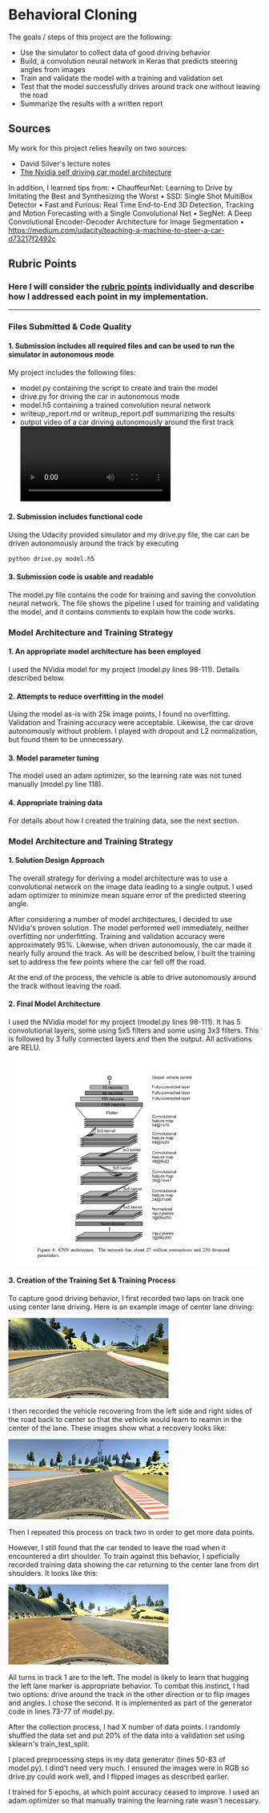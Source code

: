 # **Behavioral Cloning** 

The goals / steps of this project are the following:
* Use the simulator to collect data of good driving behavior
* Build, a convolution neural network in Keras that predicts steering angles from images
* Train and validate the model with a training and validation set
* Test that the model successfully drives around track one without leaving the road
* Summarize the results with a written report


[//]: # (Image References)

[image1]: ./output/NVidia_model.jpg "NVidia Model Visualization"
[image2]: ./output/recoveryside.jpg "Recovery from side of road"
[image3]: ./output/recovery_dirt.jpg "Recovery from dirt"
[image4]: ./output/centerdriving.jpg "Center lane driving"
[video1]: ./output/output_video.mp4 "Track 1 video"

## Sources
My work for this project relies heavily on two sources:
* David Silver's lecture notes
* [The Nvidia self driving car model architecture](http://images.nvidia.com/content/tegra/automotive/images/2016/solutions/pdf/end-to-end-dl-using-px.pdf)

In addition, I learned tips from:
•	ChauffeurNet: Learning to Drive by Imitating the Best and Synthesizing the Worst
•	SSD: Single Shot MultiBox Detector
•	Fast and Furious: Real Time End-to-End 3D Detection, Tracking and Motion Forecasting with a Single Convolutional Net 
•	SegNet: A Deep Convolutional Encoder-Decoder Architecture for Image Segmentation 
•	https://medium.com/udacity/teaching-a-machine-to-steer-a-car-d73217f2492c


## Rubric Points
### Here I will consider the [rubric points](https://review.udacity.com/#!/rubrics/432/view) individually and describe how I addressed each point in my implementation.  

---
### Files Submitted & Code Quality

#### 1. Submission includes all required files and can be used to run the simulator in autonomous mode

My project includes the following files:
* model.py containing the script to create and train the model
* drive.py for driving the car in autonomous mode
* model.h5 containing a trained convolution neural network 
* writeup_report.md or writeup_report.pdf summarizing the results
* output video of a car driving autonomously around the first track
![alt text][video1]

#### 2. Submission includes functional code
Using the Udacity provided simulator and my drive.py file, the car can be driven autonomously around the track by executing 
```sh
python drive.py model.h5
```

#### 3. Submission code is usable and readable

The model.py file contains the code for training and saving the convolution neural network. The file shows the pipeline I used for training and validating the model, and it contains comments to explain how the code works.

### Model Architecture and Training Strategy

#### 1. An appropriate model architecture has been employed

I used the NVidia model for my project (model.py lines 98-111). Details described below. 

#### 2. Attempts to reduce overfitting in the model

Using the model as-is with 25k image points, I found no overfitting.  Validation and Training accuracy were acceptable.  Likewise, the car drove autonomously without problem.  I played with dropout and L2 normalization, but found them to be unnecessary.  

#### 3. Model parameter tuning

The model used an adam optimizer, so the learning rate was not tuned manually (model.py line 118).

#### 4. Appropriate training data

For details about how I created the training data, see the next section. 

### Model Architecture and Training Strategy

#### 1. Solution Design Approach


The overall strategy for deriving a model architecture was to use a convolutional network on the image data leading to a single output.  I used adam optimizer to minimize mean square error of the predicted steering angle.

After considering a number of model architectures, I decided to use NVidia's proven solution.  The model performed well immediately, neither overfitting nor underfitting.  Training and validation accuracy were approximately 95%.  Likewise, when driven autonomously, the car made it nearly fully around the track.  As will be described below, I built the training set to address the few points where the car fell off the road.

At the end of the process, the vehicle is able to drive autonomously around the track without leaving the road.

#### 2. Final Model Architecture

I used the NVidia model for my project (model.py lines 98-111).  It has 5 convolutional layers, some using 5x5 filters and some using 3x3 filters.  This is followed by 3 fully connected layers and then the output.  All activations are RELU.
![alt text][image1] 


#### 3. Creation of the Training Set & Training Process

To capture good driving behavior, I first recorded two laps on track one using center lane driving. Here is an example image of center lane driving:

![alt text][image4]

I then recorded the vehicle recovering from the left side and right sides of the road back to center so that the vehicle would learn to reamin in the center of the lane. These images show what a recovery looks like:

![alt text][image2]

Then I repeated this process on track two in order to get more data points.

However, I still found that the car tended to leave the road when it encountered a dirt shoulder.  To train against this behavior, I speficially recorded training data showing the car returning to the center lane from dirt shoulders.  It looks like this:

![alt text][image3]


All turns in track 1 are to the left.  The model is likely to learn that hugging the left lane marker is appropriate behavior.  To combat this instinct, I had two options:  drive around the track in the other direction or to flip images and angles.  I chose the second.  It is implemented as part of the generator code in lines 73-77 of model.py.  

After the collection process, I had X number of data points. I  randomly shuffled the data set and put 20% of the data into a validation set using sklearn's train_test_split. 

I placed preprocessing steps in my data generator (lines 50-83 of model.py).  I dind't need very much.  I ensured the images were in RGB so drive.py could work well, and I flipped images as described earlier.

I trained for 5 epochs, at which point accuracy ceased to improve.  I used an adam optimizer so that manually training the learning rate wasn't necessary.
